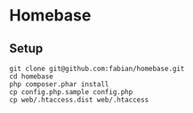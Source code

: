 # Homebase

## Setup

```
git clone git@github.com:fabian/homebase.git
cd homebase
php composer.phar install
cp config.php.sample config.php
cp web/.htaccess.dist web/.htaccess
```
